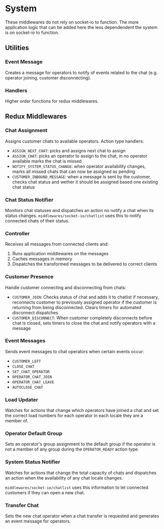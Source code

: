 # System 

These middlewares do not rely on socket-io to function. The more application
logic that can be added here the less dependendent the system is on socket-io
to function.

## Utilities

### Event Message

Creates a message for operators to notify of events related to the chat (e.g. operator joining, customer disconnecting).

### Handlers

Higher order functions for redux middlewares.

## Redux Middlewares

### Chat Assignment

Assigns customer chats to available operators. Action type handlers:

- `ASSIGN_NEXT_CHAT`: picks and assigns next chat to assign
- `ASSIGN_CHAT`: picks an operator to assign to the chat, in no operator available marks the chat is missed
- `NOTIFY_SYSTEM_STATUS_CHANGE`: when operator availability changes, marks all missed chats that can now be assigned as pending
- `CUSTOMER_INBOUND_MESSAGE`: when a message is sent by the customer, checks chat status and wether it should be assigned based one existing chat status

### Chat Status Notifier

Monitors chat statuses and dispatches an action no notify a chat when its status
changes. `middlewares/socket-io/chatlist` uses this to notify connected chats
of their status.

### Controller

Receives all messages from connected clients and:

1. Runs application middlewares on the messages
2. Caches messages in memory
3. Dispatches the transformed messages to be delivered to correct clients

### Customer Presence

Handle customer connecting and disconnecting from chats:

- `CUSTOMER_JOIN`: Checks status of chat and adds it to chatlist if necessary, reconnects customer to previously assigned operator if the customer is returning from being disconnected. Clears timers for automated disconnect dispatches
- `CUSTOMER_DISCONNECT`: When customer completely disconnects before chat is closed, sets timers to close the chat and notify operators with a message

### Event Messages

Sends event messages to chat operators when certain events occur:

- `CUSTOMER_LEFT`
- `CLOSE_CHAT`
- `SET_CHAT_OPERATOR`
- `OPERATOR_CHAT_JOIN`
- `OPERATOR_CHAT_LEAVE`
- `AUTOCLOSE_CHAT`

### Load Updater

Watches for actions that change which operators have joined a chat and set the
correct load numbers for each operator in each locale they are a member of.

### Operator Default Group

Sets an operator's group assignment to the default group if the operator is not a member of any group during the `OPERATOR_READY` action type.

### System Status Notifier

Watches for actions that change the total capacity of chats and dispatches an
action when the availability of any chat locale changes.

`middlewares/socket-io/chatlist` uses this information to let connected
customers if they can open a new chat.

### Transfer Chat

Sets the new chat operator when a chat transfer is requested and generates an event message for operators.

